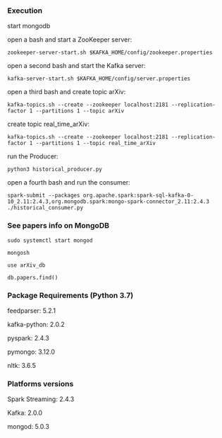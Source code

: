 ### Execution
start mongodb

open a bash and start a ZooKeeper server:
```
zookeeper-server-start.sh $KAFKA_HOME/config/zookeeper.properties
```
open a second bash and start the Kafka server:
```
kafka-server-start.sh $KAFKA_HOME/config/server.properties
```
open a third bash and create topic arXiv:
```
kafka-topics.sh --create --zookeeper localhost:2181 --replication-factor 1 --partitions 1 --topic arXiv
```

create topic real\_time\_arXiv:
```
kafka-topics.sh --create --zookeeper localhost:2181 --replication-factor 1 --partitions 1 --topic real_time_arXiv
```

run the Producer:
```
python3 historical_producer.py
```
open a fourth bash and run the consumer:
```
spark-submit --packages org.apache.spark:spark-sql-kafka-0-10_2.11:2.4.3,org.mongodb.spark:mongo-spark-connector_2.11:2.4.3 ./historical_consumer.py
```

### See papers info on MongoDB
```
sudo systemctl start mongod
```

```
mongosh
```

```
use arXiv_db
```

```
db.papers.find()
```


### Package Requirements (Python 3.7)
feedparser: 5.2.1

kafka-python: 2.0.2

pyspark: 2.4.3

pymongo: 3.12.0              

nltk: 3.6.5

### Platforms versions
Spark Streaming: 2.4.3

Kafka: 2.0.0

mongod: 5.0.3
